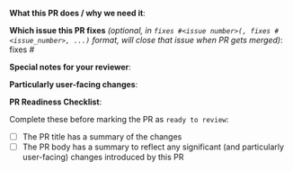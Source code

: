 **What this PR does / why we need it**:

**Which issue this PR fixes** *(optional, in `fixes #<issue number>(, fixes #<issue_number>, ...)` format, will close that issue when PR gets merged)*: fixes #

**Special notes for your reviewer**:

**Particularly user-facing changes**:

**PR Readiness Checklist**:

Complete these before marking the PR as `ready to review`:

- [ ] The PR title has a summary of the changes
- [ ] The PR body has a summary to reflect any significant (and particularly user-facing) changes introduced by this PR
